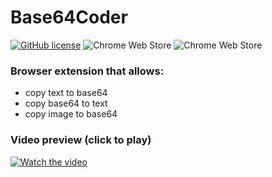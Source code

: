 # Base64Coder
[![GitHub license](https://img.shields.io/github/license/rodewitsch/Base64Coder)](https://github.com/rodewitsch/Base64Coder/blob/master/LICENSE)
![Chrome Web Store](https://img.shields.io/chrome-web-store/users/ebgonfpmppfndacngpbmgajldoabnjkm?label=chrome%20web%20store%20users)
![Chrome Web Store](https://img.shields.io/chrome-web-store/rating/ebgonfpmppfndacngpbmgajldoabnjkm?label=chrome%20web%20store%20rating)

### Browser extension that allows:

- copy text to base64
- copy base64 to text
- copy image to base64

### Video preview (click to play)

[![Watch the video](https://img.youtube.com/vi/u8NA7PN8EaI/maxresdefault.jpg)](https://www.youtube.com/watch?v=u8NA7PN8EaI)
